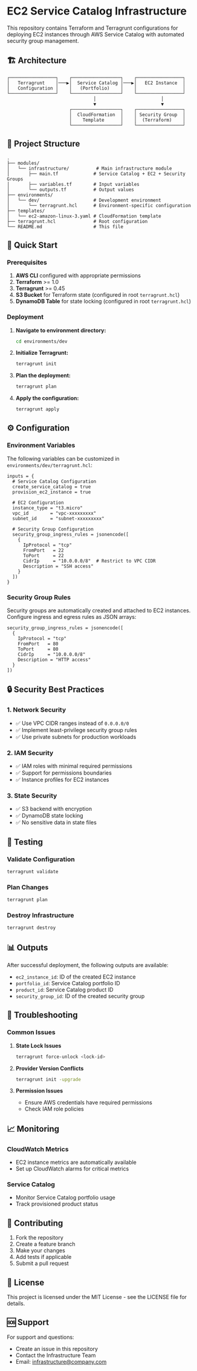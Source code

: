 # EC2 Service Catalog Infrastructure

This repository contains Terraform and Terragrunt configurations for deploying EC2 instances through AWS Service Catalog with automated security group management.

## 🏗️ Architecture

```
┌─────────────────┐    ┌──────────────────┐    ┌─────────────────┐
│   Terragrunt    │───▶│  Service Catalog │───▶│   EC2 Instance  │
│   Configuration │    │   (Portfolio)    │    │                 │
└─────────────────┘    └──────────────────┘    └─────────────────┘
                                │                        │
                                ▼                        ▼
                       ┌──────────────────┐    ┌─────────────────┐
                       │  CloudFormation  │    │ Security Group  │
                       │    Template      │    │  (Terraform)    │
                       └──────────────────┘    └─────────────────┘
```

## 📁 Project Structure

```
.
├── modules/
│   └── infrastructure/          # Main infrastructure module
│       ├── main.tf             # Service Catalog + EC2 + Security Groups
│       ├── variables.tf        # Input variables
│       └── outputs.tf          # Output values
├── environments/
│   └── dev/                    # Development environment
│       └── terragrunt.hcl      # Environment-specific configuration
├── templates/
│   └── ec2-amazon-linux-3.yaml # CloudFormation template
├── terragrunt.hcl              # Root configuration
└── README.md                   # This file
```

## 🚀 Quick Start

### Prerequisites

1. **AWS CLI** configured with appropriate permissions
2. **Terraform** >= 1.0
3. **Terragrunt** >= 0.45
4. **S3 Bucket** for Terraform state (configured in root `terragrunt.hcl`)
5. **DynamoDB Table** for state locking (configured in root `terragrunt.hcl`)

### Deployment

1. **Navigate to environment directory:**
   ```bash
   cd environments/dev
   ```

2. **Initialize Terragrunt:**
   ```bash
   terragrunt init
   ```

3. **Plan the deployment:**
   ```bash
   terragrunt plan
   ```

4. **Apply the configuration:**
   ```bash
   terragrunt apply
   ```

## ⚙️ Configuration

### Environment Variables

The following variables can be customized in `environments/dev/terragrunt.hcl`:

```hcl
inputs = {
  # Service Catalog Configuration
  create_service_catalog = true
  provision_ec2_instance = true
  
  # EC2 Configuration
  instance_type = "t3.micro"
  vpc_id        = "vpc-xxxxxxxxx"
  subnet_id     = "subnet-xxxxxxxxx"
  
  # Security Group Configuration
  security_group_ingress_rules = jsonencode([
    {
      IpProtocol = "tcp"
      FromPort   = 22
      ToPort     = 22
      CidrIp     = "10.0.0.0/8"  # Restrict to VPC CIDR
      Description = "SSH access"
    }
  ])
}
```

### Security Group Rules

Security groups are automatically created and attached to EC2 instances. Configure ingress and egress rules as JSON arrays:

```hcl
security_group_ingress_rules = jsonencode([
  {
    IpProtocol = "tcp"
    FromPort   = 80
    ToPort     = 80
    CidrIp     = "10.0.0.0/8"
    Description = "HTTP access"
  }
])
```

## 🔒 Security Best Practices

### 1. Network Security
- ✅ Use VPC CIDR ranges instead of `0.0.0.0/0`
- ✅ Implement least-privilege security group rules
- ✅ Use private subnets for production workloads

### 2. IAM Security
- ✅ IAM roles with minimal required permissions
- ✅ Support for permissions boundaries
- ✅ Instance profiles for EC2 instances

### 3. State Security
- ✅ S3 backend with encryption
- ✅ DynamoDB state locking
- ✅ No sensitive data in state files

## 🧪 Testing

### Validate Configuration
```bash
terragrunt validate
```

### Plan Changes
```bash
terragrunt plan
```

### Destroy Infrastructure
```bash
terragrunt destroy
```

## 📊 Outputs

After successful deployment, the following outputs are available:

- `ec2_instance_id`: ID of the created EC2 instance
- `portfolio_id`: Service Catalog portfolio ID
- `product_id`: Service Catalog product ID
- `security_group_id`: ID of the created security group

## 🔧 Troubleshooting

### Common Issues

1. **State Lock Issues**
   ```bash
   terragrunt force-unlock <lock-id>
   ```

2. **Provider Version Conflicts**
   ```bash
   terragrunt init -upgrade
   ```

3. **Permission Issues**
   - Ensure AWS credentials have required permissions
   - Check IAM role policies

## 📈 Monitoring

### CloudWatch Metrics
- EC2 instance metrics are automatically available
- Set up CloudWatch alarms for critical metrics

### Service Catalog
- Monitor Service Catalog portfolio usage
- Track provisioned product status

## 🤝 Contributing

1. Fork the repository
2. Create a feature branch
3. Make your changes
4. Add tests if applicable
5. Submit a pull request

## 📄 License

This project is licensed under the MIT License - see the LICENSE file for details.

## 🆘 Support

For support and questions:
- Create an issue in this repository
- Contact the Infrastructure Team
- Email: infrastructure@company.com 